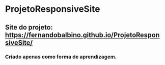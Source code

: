 # ProjetoResponsiveSite
## Site do projeto:  https://fernandobalbino.github.io/ProjetoResponsiveSite/
### Criado apenas como forma de aprendizagem.
